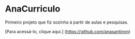 # AnaCurriculo
 Primeiro projeto que fiz sozinha à partir de aulas e pesquisas.

[Para acessá-lo, clique aqui.] (https://github.com/anasantinnn)
